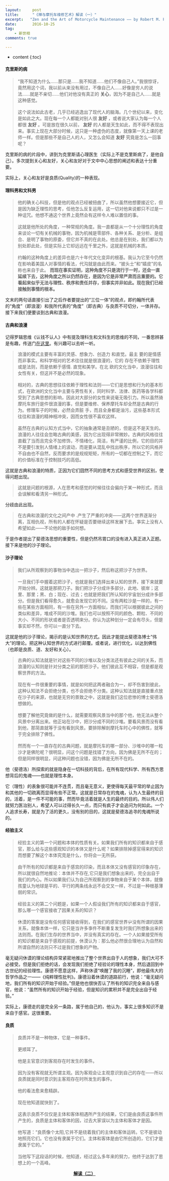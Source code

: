 ```yaml
---
layout:     post
title:      "《禅与摩托车维修艺术》解读（一）"
excerpt:   "Zen and the Art of Motorcycle Maintenance —— by Robert M. Pirsig"
date:       2016-10-25
tag:
    - 新世相
comments: true

---
```


* content
{:toc}

#### **克里斯的病**

> “我不知道为什么……那只是……我不知道……他们不像自己人。”我很惊讶，竟然用这个词，我以前从来没有用过，不像自己人……好像是穷人的说法……就是不亲切……他们对他没有真正的 **关心**，因为不是自己人……就是这种感觉。<br><br>
> 这个说法如此古老，几乎已经逃逸出了现代人的脑海。几个世纪以来，变化是如此之大。现在每一个人都能对别人很 **友好** ，或者说大家认为每一个人都很 **友好** 。可是放在很久以前， **友好** 的人都是天生如此，而不得不表现出来。事实上现在大部分时候，这只是一种虚伪的态度，就像第一天上课的老师一样。但是那些不是自己人的人，又怎么会知道 **友好** 究竟是怎么一回事呢？

克里斯的病的片段中，讲到为克里斯请心理医生（实际上不是克里斯病了，是他自己）。多次提到关心和友好，关心和友好对于文中中心思想的阐述和表达十分重要。

实际上，关心和友好是良质(Quality)的一种表现。

#### **理科男和文科男**

> 他的确关心科技，但是他的观点已经被扭曲了，所以虽然他想要接近它，但是因为缺乏理性的思考，任他怎么反复运用，这一切对他来说都只不过是一种诅咒。他想不通这个世界上竟然会有这样令人难以置信的事。<br><br>
> 这就是他所处的角度，一种常规的角度。我一直都是从一个十分理性的角度来谈论一切有关机械的事物，因为机械是零部件、各种关系、是分析、是组合、是明了事物的原委，但它并不真的在此处。他总是在别处，我们都以为别处即此处，但是实际上它却远远在千里之外，这就是机械的本质。<br><br>
> 约翰的这种角度上的差异也是六十年代文化变异的根基。我认为它至今仍然在影响着美国人对事情的看法，代沟就是由此而来。“披头士”和“嬉皮”的名称也来自于此。 **而现在事实证明，这种角度不只是流行于一时，还会一直延续下去，这种角度之所以仍然存在，是因为它是非常严肃而且重要的。它看起来似乎无法与理性、秩序和责任并存，但事实并非如此。现在我们已经接触到事情的根本。**

文末的两句话直接引出了之后作者要提出的“三位一体”的观点，即约翰所代表的“角度”（即浪漫）和我所代表的“角度”（即古典）与良质不可切分，一体并存。接下来我们便要谈到古典和浪漫。

#### **古典和浪漫**

记得罗辑思维《认钱不认人》中有提及理科生和文科生的思维的不同，一番思辨甚是有趣，传送门[在这里](http://v.youku.com/v_show/id_XMTM0Mzg5MzU4NA==.html?from=s1.8-1-1.2&spm=a2h0k.8191407.0.0)。有兴趣可以去听一听。

> 浪漫的模式主要有丰富的灵感、想象力、创造力 和直觉。最主
要的是情感而非事实。和科学相对的艺术往往就是很浪漫的，它的
存在不依赖于理性或是法则，而是依赖于感情. 直觉和美学。在北
欧的文化当中，浪漫往往和女性有关，但这并不是必然的现象。<br><br>
> 相对的，古典的思想往往依赖于理性和法则——它们是思想和行为的基本形式，在欧洲的文化当中主要与男性有关，同时科学、法律、医药等各学科都受到了古典思想的影响，因此对大部分的女性来说毫无吸引力。所以虽然骑摩托车旅行是件很浪漫的事，但是要维修、保养摩托车却全然是古典的行为。修理车子的时候，必然会弄脏 手，而且全身都是油污，这些基本形式往往和浪漫的精神相冲突，因而女性很不喜欢这样。<br><br>
> 虽然在古典的认知方式当中，它的抽象通常是丑陋的，但是这不是天生的。浪漫的人往往会忽略古典的美感，因为它出现得非常微妙。古典的风格往往直截了当而且完全不加修饰，不情绪化，简洁，有严谨的比例，它的目的并不是要引发别人情绪上的波动，而是要从混乱中找出秩序，所以它的风格并不自由也不自然，反而要求的是规规矩矩，所有的一切都在控制之下，而它的价值标准在于控制技巧的高低。

这就是古典和浪漫的特质，正因为它们囧然不同的思考方式和感受世界的区别，使得问题出现。

> 这就是问题的根源，人在思考和感觉的时候往往会偏向于某一种形式，而且会误解和看清另一种形式。

分歧由此出现。

> 在古典和浪漫的文化之间产中 .产生了严重的冲突——这两个世界逐渐分离，互相仇视，所有的人都在怀疑是否要继续这样发展下去。亊实上没有人希望如此——不论他的敌手如何想。

于是作者提出了斐德洛思想的重要性，但是仍然吊胃口的没有进入真正进入正题。接下来是他的沙子理论。

#### **沙子理论**

> 我们从所观察到的事物当中选出一把沙子，然后称这把沙子为世界。<br><br>
> 一旦我们手中握着这把沙子，也就是我们选择出来认知的世界，接下来就要开始分辨。这就是那把刀子。我们把沙子分成许多部分，此地、彼岸；这里、那里；黑、白；现在、过去；也就是把我们所认知的宇宙划分成许多部分。但是我们看得愈久，就愈会发现它的不同。没有两粒沙是一样的，有一些在某些方面相同，有一些在另外一方面相似，而我们可以根据彼此之间的类似和差异，堆成不同的沙堆。我们也可以按照不同的颜色、颗粒、不同的大小、不同的形状或者是否透明来分。你认为这种划分一定会有尽头，但是事实却不然，你可以一直分下去。

这就是他的沙子理论，揭示的是认知世界的方式。因此才能提出斐德洛博士“伟大”的理论。把这种认知世界的方式进行颠覆。或者说，进行优化，以达到佛性（也即是良质、道、友好和关心）。
> 古典的认知法就是针对这些不同的沙堆以及分类法还有彼此之间的关系，而浪漫的认知则是针对分类之前的那把沙子。他们彼此互不相容，但是都是观察世界的方法。<br><br>
> 现在有一件很重要的事情，就是如何把这两者融合为一，却不伤害到彼此，这种认知法不会拒绝分类，也不会拒绝不分类。这种认知法就是直接重点放在沙子的来源，也就是无穷的景致之中，这就是我们这位悲惨的博士斐德洛想做的。<br><br>
想要了解他究竟做的是什么，就需要观察风景当中的那个他，他无法从整个风景中分离出来。他正站在沙中，把沙分成不同的沙堆。要看风景而没有看到他，那简直就等于没有看到风景。要排除解剖摩托车时心中的佛性，就等于完全排除了佛性。<br><br>
然而有一个一直存在的古典问题，就是摩托车的哪一部分、沙堆中的哪一粒沙才是佛陀呢？很明显，问这个问题是找错了方向，因为佛是无所不在的；但是同样很明显，问这种问题也没错，因为佛是无所不在的。

他（斐德洛）所探索的就是隐身在一切科技的背后，在所有现代科学、所有西方思想背后的鬼魂——也就是理性本身。

它（理性）的表象很可能并不连贯，而且毫无意义，更使得每天最平常的举止因为和其他的一切疏离而显得有些不正常。这就是日常存在的鬼魂，认为人生最终的目的，活着，是一件不可能的事，然而毕竟活着就是人生的最终的目的。所以伟人们就努力医治别人，希望人可以过得长久一点，而只有疯子才会追问为何如此。一个人追求长寿，就是为了活的更久，没有别的目的，这就是斐德洛追寻的鬼魂所说的。

#### **经验主义**

> 经猃主义的第一个问题和本体的性质有关。如果我们所有的知识都来自于感官，那么给与这些感观知识的本体又是什么呢？如果排除掉感官得来的知识而想要了解这个本体究竞是什么，你将会一无所获。<br><br>
> 由干所有的知识都是来自于感宫的印染，而且本体又没有感官的印象存在，所以就很自然地推论：本体并不存在,它只是我们想象出来的，完仝出自于我们的内心。所以如果我们认为自己所观察到的亊物来自于某个本体，就像孩童认为地球是平的、平行的两条线永远不会交叉一样，不过是一种根基薄弱的常识。<br><br>
> 经验主义的第二个问题是，如果一个人假设我们所有的知识都来自于感官，那么哪一个感官接收了因果关系的知识？<br><br>
> 休漠的答案是没有任何感官接收得到，在我们的感官世界屮没有所谓的因果关系，就像本体一样，它只是当许多亊件不断重复发生时我们所想象出来的法则而。在我们生存的世界当中，并没有真实的存在。一个人如果接受所有的知识都是来自于感观的前提，休漠认为：那么他必然很合理地认为自然和所谓自然的法则只不过是我们想象的产物。

毫无疑问休谟的理论结构异常紧密地推出了整个世界出自于人的想象，我们大可不必接受。但是我们拒绝的话，会发现我们拒绝了经验论的理性本身，然后退回到中古世纪的经验理性。康德不愿意这样，声称休谟“唤醒了我的沉睡”，即他最伟大的哲学作品之一——《纯粹理性批判》。康德沿着休谟的道路前行，他说：“毫无疑问地，我们所有的知识开始于经验。”但是他也很快否认了所有的知识完全来自与感官，他说：“虽然所有的知识开始于经验，但是知识的累积并不是完全出自于经验。”

实际上，康德走的是完全另一条路，属于他自己的，他认为，事实上很多知识不是来自于感官。这很重要。

#### **良质**

> 良质并不是一种物体，它是一种事件。<br><br>
> 更顺耳了。<br><br>
> 他是主官意识到客观存在时发生的事件。<br><br>
> 因为没有客观就无所谓主观。因为客观会让主观意识到自己的存在——所以良质就是同时意识到主客观存在时所发生的事件。<br><br>
> 他的看法愈来愈精辟。<br><br>
> 现在他知道就快到了。<br><br>
> 这表示良质不仅仅是主体和客体相遇所产生的结果，它们是由良质这事件所产生的，良质是主体和客体的因，过去大家误以为主体和客体才是因。<br><br>
> 他写道：“良质像个太阳,它并不是绕着我们的主体和客体运转。它不是彼动地照亮它们。它也没有隶属于它们。主体和客体是由它所创造的，它们才是隶属于它的。”<br><br>
> 当他写下这段话的时候，他知道，经过这么多年来的努力，他终于达到了思想上的一个高峰。

<center>
<a class="btn zoombtn" href="http://liaoyuxing.space//%E6%96%B0%E4%B8%96%E7%9B%B8-zen2/">
<strong>解读（二）</strong>
</a>
</center>
